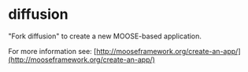 diffusion
=====

"Fork diffusion" to create a new MOOSE-based application.

For more information see: [http://mooseframework.org/create-an-app/](http://mooseframework.org/create-an-app/)
